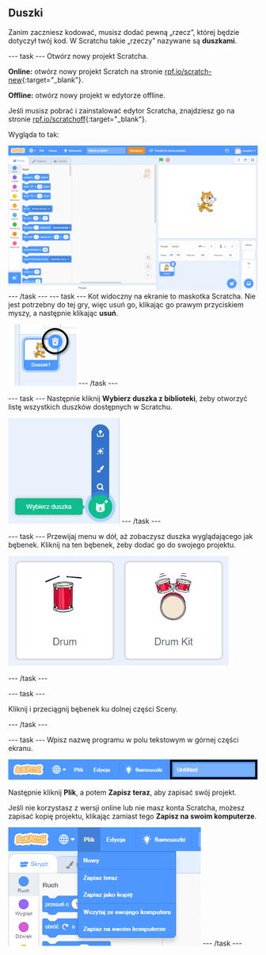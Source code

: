 ## Duszki

Zanim zaczniesz kodować, musisz dodać pewną „rzecz”, której będzie dotyczył twój kod. W Scratchu takie „rzeczy” nazywane są **duszkami**.

--- task --- Otwórz nowy projekt Scratcha.

**Online:** otwórz nowy projekt Scratch na stronie [rpf.io/scratch-new](http://rpf.io/scratch-new){:target="_blank"}.

**Offline:** otwórz nowy projekt w edytorze offline.

Jeśli musisz pobrać i zainstalować edytor Scratcha, znajdziesz go na stronie [rpf.io/scratchoff](http://rpf.io/scratchoff){:target="_blank"}.

Wygląda to tak:

![zrzut ekranu](images/band-scratch.png) --- /task --- --- task --- Kot widoczny na ekranie to maskotka Scratcha. Nie jest potrzebny do tej gry, więc usuń go, klikając go prawym przyciskiem myszy, a następnie klikając **usuń**.

![zrzut ekranu](images/band-delete-annotated.png) --- /task ---

--- task --- Następnie kliknij **Wybierz duszka z biblioteki**, żeby otworzyć listę wszystkich duszków dostępnych w Scratchu.

![zrzut ekranu](images/band-sprite-library.png) --- /task ---

--- task --- Przewijaj menu w dół, aż zobaczysz duszka wyglądającego jak bębenek. Kliknij na ten bębenek, żeby dodać go do swojego projektu.

![zrzut ekranu](images/band-sprite-drum.png)

--- /task ---

--- task ---

Kliknij i przeciągnij bębenek ku dolnej części Sceny.

--- /task ---

--- task --- Wpisz nazwę programu w polu tekstowym w górnej części ekranu.

![nazwa](images/band-name-annotated.png)

Następnie kliknij **Plik**, a potem **Zapisz teraz**, aby zapisać swój projekt.

Jeśli nie korzystasz z wersji online lub nie masz konta Scratcha, możesz zapisać kopię projektu, klikając zamiast tego **Zapisz na swoim komputerze**.

![zrzut ekranu](images/band-save.png) --- /task ---